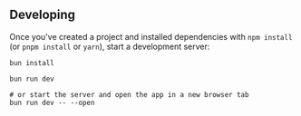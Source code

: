 ## Developing

Once you've created a project and installed dependencies with `npm install` (or `pnpm install` or `yarn`), start a development server:

```terminal
bun install

bun run dev

# or start the server and open the app in a new browser tab
bun run dev -- --open
```
